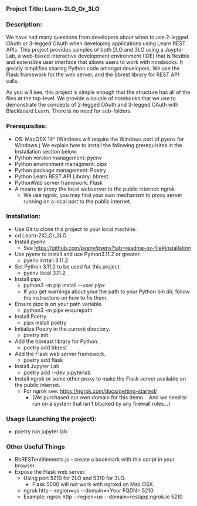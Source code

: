 ### Project Title: Learn-2LO_Or_3LO
### Description:
We have had many questions from developers about when to use 2-legged OAuth or 3-legged OAuth when developing applications using Learn REST APIs. This project provides samples of both 2LO and 3LO using a Juypter Lab, a web-based interactive development environment (IDE) that is flexible and extensible user interface that allows users to work with notebooks. It greatly simplifies sharing Python code amongst developers. We use the Flask framework for the web server, and the bbrest library for REST API calls.

As you will see, this project is simple enough that the structure has all of the files at the top-level. We provide a couple of notebooks that we use to demonstrate the concepts of 2-legged OAuth and 3-legged OAuth with Blackboard Learn. There is no need for sub-folders.

### Prerequisites:
* OS: MacOSX 14^ (Windows will require the Windows port of pyenv for Windows.) We explain how to install the following prerequisites in the Installation section below.
* Python version management: pyenv
* Python environment managment: pipx
* Python package management: Poetry
* Python Learn REST API Library: bbrest
* PythonWeb server framework: Flask
* A means to proxy the local webserver to the public internet: ngrok
    * We use ngrok, you may find your own mechanism to proxy server running on a local port to the public internet.

### Installation:
* Use Git to clone this project to your local machine.
* cd Learn-2lO_Or_3LO
* Install pyenv
    * See https://github.com/pyenv/pyenv?tab=readme-ov-file#installation  
* Use pyenv to install and use Python3.11.2 or greater.
    * pyenv install 3.11.2
* Set Python 3.11.2 to be used for this project.
    * pyenv local 3.11.2
* Install pipx
    * python3 -m pip install --user pipx
    * If you get warnings about your the path to your Python bin dir, follow the instructons on how to fix them.
* Ensure pipx is on your path variable
    * python3 -m pipx ensurepath
* Install Poetry
    * pipx install poetry
* Initialize Poetry in the current directory.
    * poetry init
* Add the bbreast library for Python.
    * poetry add bbrest
* Add the Flask web server framework.
    * poetry add flask
* Install Jupyter Lab
    * poetry add --dev jupyterlab
* Install ngrok or some other proxy to make the Flask server available on the public internet.
    * For ngrok see: https://ngrok.com/docs/getting-started/
        * (We purchased our own domain for this demo... And we need to run on a system that isn't blocked by any firewall rules...)

### Usage (Launching the project):
* poetry run jupyter lab

### Other Useful Things
* BbRESTentitlements.js - create a bookmark with this script in your browser.
* Expose the Flask web server.
    * Using port 5210 for 2LO and 5310 for 3LO.
        * Flask 5000 will not work with ngrokd on Mac OSX.
    * ngrok http --region=us --domain=\<Your FQDN\> 5210
    * Example: ngrok http --region=us --domain=restapp.ngrok.io 5210


